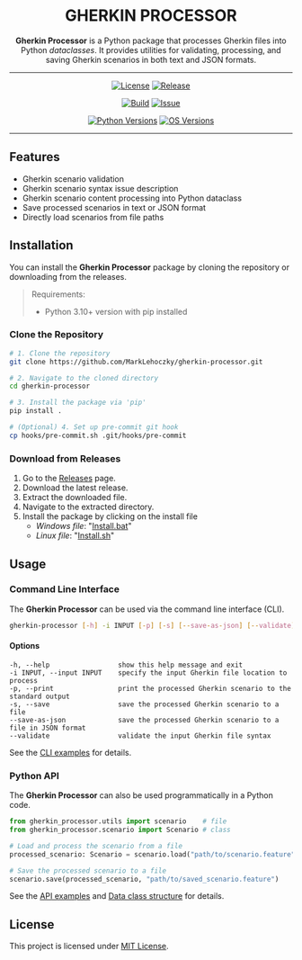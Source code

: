 <div align="center">

# GHERKIN PROCESSOR

**Gherkin Processor** is a Python package that processes Gherkin files into Python *dataclasses*. It provides utilities for validating, processing, and saving Gherkin scenarios in both text and JSON formats.

---

[![License][license-badge]][license-link]
[![Release][release-badge]][release-link]

[![Build][build-badge]][build-link]
[![Issue][issue-badge]][issue-link]

[![Python Versions][python-badge]](#)
[![OS Versions][os-badge]](#)

---

</div>

## Features

- Gherkin scenario validation
- Gherkin scenario syntax issue description
- Gherkin scenario content processing into Python dataclass
- Save processed scenarios in text or JSON format
- Directly load scenarios from file paths

## Installation

You can install the **Gherkin Processor** package by cloning the repository or downloading from the releases.

> Requirements:
> - Python 3.10+ version with pip installed

### Clone the Repository

```sh
# 1. Clone the repository
git clone https://github.com/MarkLehoczky/gherkin-processor.git

# 2. Navigate to the cloned directory
cd gherkin-processor

# 3. Install the package via 'pip'
pip install .

# (Optional) 4. Set up pre-commit git hook
cp hooks/pre-commit.sh .git/hooks/pre-commit
```

### Download from Releases

1. Go to the [Releases](https://github.com/MarkLehoczky/gherkin-processor/releases) page.
2. Download the latest release.
3. Extract the downloaded file.
4. Navigate to the extracted directory.
5. Install the package by clicking on the install file
    - *Windows file*: "[Install.bat](./Install.bat)"
    - *Linux file*: "[Install.sh](./Install.sh)"

## Usage

### Command Line Interface

The **Gherkin Processor** can be used via the command line interface (CLI).

```sh
gherkin-processor [-h] -i INPUT [-p] [-s] [--save-as-json] [--validate]
```

#### Options

```text
-h, --help                 show this help message and exit
-i INPUT, --input INPUT    specify the input Gherkin file location to process
-p, --print                print the processed Gherkin scenario to the standard output
-s, --save                 save the processed Gherkin scenario to a file
--save-as-json             save the processed Gherkin scenario to a file in JSON format
--validate                 validate the input Gherkin file syntax
```

See the [CLI examples](examples/cli.ipynb) for details.

### Python API

The **Gherkin Processor** can also be used programmatically in a Python code.

```python
from gherkin_processor.utils import scenario    # file
from gherkin_processor.scenario import Scenario # class

# Load and process the scenario from a file
processed_scenario: Scenario = scenario.load("path/to/scenario.feature")

# Save the processed scenario to a file
scenario.save(processed_scenario, "path/to/saved_scenario.feature")
```

See the [API examples](examples/api.ipynb) and [Data class structure](examples/data.ipynb) for details.

## License

This project is licensed under [MIT License](LICENSE).

[license-link]:  https://github.com/MarkLehoczky/gherkin-processor/blob/main/LICENSE
[release-link]:  https://github.com/MarkLehoczky/gherkin-processor/releases
[build-link]:https://github.com/MarkLehoczky/gherkin-processor/actions
[issue-link]:   https://github.com/MarkLehoczky/gherkin-processor/issues

[license-badge]: https://img.shields.io/github/license/marklehoczky/gherkin-processor?style=for-the-badge&color=success
[release-badge]: https://img.shields.io/github/v/release/marklehoczky/gherkin-processor?include_prereleases&sort=date&display_name=tag&style=for-the-badge&color=success
[build-badge]:   https://img.shields.io/github/actions/workflow/status/marklehoczky/gherkin-processor/ci_main.yml?style=for-the-badge
[issue-badge]:  https://img.shields.io/github/issues/marklehoczky/gherkin-processor?style=for-the-badge
[python-badge]:  https://img.shields.io/badge/Python-3.10_%7C_latest-blue?style=for-the-badge
[os-badge]:  https://img.shields.io/badge/OS-Windows_%7C_Linux_%7C_MacOS-blue?style=for-the-badge
